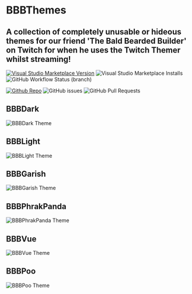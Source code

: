 # BBBThemes

## A collection of completely unusable or hideous themes for our friend 'The Bald Bearded Builder' on Twitch for when he uses the Twitch Themer whilst streaming!

[![Visual Studio Marketplace Version](https://img.shields.io/visual-studio-marketplace/v/cmjchrisjones1.bbbthemes?color=brightgreen&style=for-the-badge)](https://marketplace.visualstudio.com/items?itemName=cmjchrisjones1.bbbthemes)
![Visual Studio Marketplace Installs](https://img.shields.io/visual-studio-marketplace/i/cmjchrisjones1.bbbthemes.svg?style=for-the-badge) ![GitHub Workflow Status (branch)](https://img.shields.io/github/workflow/status/cmjchrisjones/BBBThemes/Deploy%20to%20VS%20Marketplace/master?style=for-the-badge)

[![Github Repo](https://img.shields.io/badge/repo%3A-github-brightgreen?style=for-the-badge)](https://github.com/cmjchrisjones/BBBThemes)
![GitHub issues](https://img.shields.io/github/issues/cmjchrisjones/BBBThemes?style=for-the-badge)
![GitHub Pull Requests](https://img.shields.io/github/issues-pr/cmjchrisjones/BBBThemes?style=for-the-badge)

## BBBDark

![BBBDark Theme](https://github.com/cmjchrisjones/BBBThemes/blob/master/.doc/images/BBBDark.png)

## BBBLight

![BBBLight Theme](https://github.com/cmjchrisjones/BBBThemes/blob/master/.doc/images/BBBLight.png)

## BBBGarish

![BBBGarish Theme](https://github.com/cmjchrisjones/BBBThemes/blob/master/.doc/images/BBBGarish.png)

## BBBPhrakPanda

![BBBPhrakPanda Theme](https://github.com/cmjchrisjones/BBBThemes/blob/master/.doc/images/BBBPhrakPanda.png)

## BBBVue

![BBBVue Theme](https://github.com/cmjchrisjones/BBBThemes/blob/master/.doc/images/BBBVue.png)

## BBBPoo

![BBBPoo Theme](https://github.com/cmjchrisjones/BBBThemes/blob/master/.doc/images/BBBPoo.png)